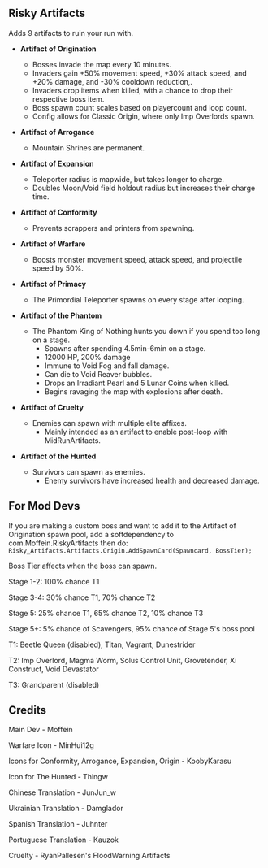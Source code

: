 ## Risky Artifacts
Adds 9 artifacts to ruin your run with.

- **Artifact of Origination**
	- Bosses invade the map every 10 minutes.
	- Invaders gain +50% movement speed, +30% attack speed, and +20% damage, and -30% cooldown reduction,.
	- Invaders drop items when killed, with a chance to drop their respective boss item.
	- Boss spawn count scales based on playercount and loop count.
	- Config allows for Classic Origin, where only Imp Overlords spawn.

- **Artifact of Arrogance**
	- Mountain Shrines are permanent.
	
- **Artifact of Expansion**
	- Teleporter radius is mapwide, but takes longer to charge.
	- Doubles Moon/Void field holdout radius but increases their charge time.

- **Artifact of Conformity**
	- Prevents scrappers and printers from spawning.
	
- **Artifact of Warfare**
	- Boosts monster movement speed, attack speed, and projectile speed by 50%.
	
- **Artifact of Primacy**
	- The Primordial Teleporter spawns on every stage after looping. 
	
- **Artifact of the Phantom**
	- The Phantom King of Nothing hunts you down if you spend too long on a stage.
		- Spawns after spending 4.5min-6min on a stage.
		- 12000 HP, 200% damage
		- Immune to Void Fog and fall damage.
		- Can die to Void Reaver bubbles.
		- Drops an Irradiant Pearl and 5 Lunar Coins when killed.
		- Begins ravaging the map with explosions after death.
		
- **Artifact of Cruelty**
	- Enemies can spawn with multiple elite affixes.
		- Mainly intended as an artifact to enable post-loop with MidRunArtifacts.
		
- **Artifact of the Hunted**
	- Survivors can spawn as enemies.
		- Enemy survivors have increased health and decreased damage.
	
## For Mod Devs
If you are making a custom boss and want to add it to the Artifact of Origination spawn pool, add a softdependency to com.Moffein.RiskyArtifacts then do:
`Risky_Artifacts.Artifacts.Origin.AddSpawnCard(Spawncard, BossTier);`

Boss Tier affects when the boss can spawn.

Stage 1-2: 100% chance T1

Stage 3-4: 30% chance T1, 70% chance T2

Stage 5: 25% chance T1, 65% chance T2, 10% chance T3

Stage 5+: 5% chance of Scavengers, 95% chance of Stage 5's boss pool


T1: Beetle Queen (disabled), Titan, Vagrant, Dunestrider

T2: Imp Overlord, Magma Worm, Solus Control Unit, Grovetender, Xi Construct, Void Devastator

T3: Grandparent (disabled)

## Credits

Main Dev - Moffein

Warfare Icon - MinHui12g

Icons for Conformity, Arrogance, Expansion, Origin - KoobyKarasu

Icon for The Hunted - Thingw

Chinese Translation - JunJun_w

Ukrainian Translation - Damglador

Spanish Translation - Juhnter

Portuguese Translation - Kauzok

Cruelty - RyanPallesen's FloodWarning Artifacts